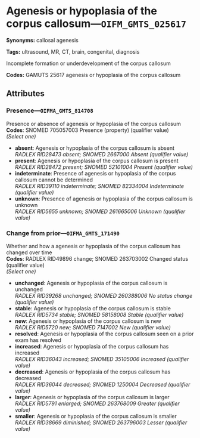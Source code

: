 # Agenesis or hypoplasia of the corpus callosum—`OIFM_GMTS_025617`

**Synonyms:** callosal agenesis

**Tags:** ultrasound, MR, CT, brain, congenital, diagnosis

Incomplete formation or underdevelopment of the corpus callosum

**Codes:** GAMUTS 25617 agenesis or hypoplasia of the corpus callosum

## Attributes

### Presence—`OIFMA_GMTS_814708`

Presence or absence of agenesis or hypoplasia of the corpus callosum  
**Codes**: SNOMED 705057003 Presence (property) (qualifier value)  
*(Select one)*

- **absent**: Agenesis or hypoplasia of the corpus callosum is absent  
_RADLEX RID28473 absent; SNOMED 2667000 Absent (qualifier value)_
- **present**: Agenesis or hypoplasia of the corpus callosum is present  
_RADLEX RID28472 present; SNOMED 52101004 Present (qualifier value)_
- **indeterminate**: Presence of agenesis or hypoplasia of the corpus callosum cannot be determined  
_RADLEX RID39110 indeterminate; SNOMED 82334004 Indeterminate (qualifier value)_
- **unknown**: Presence of agenesis or hypoplasia of the corpus callosum is unknown  
_RADLEX RID5655 unknown; SNOMED 261665006 Unknown (qualifier value)_

### Change from prior—`OIFMA_GMTS_171490`

Whether and how a agenesis or hypoplasia of the corpus callosum has changed over time  
**Codes**: RADLEX RID49896 change; SNOMED 263703002 Changed status (qualifier value)  
*(Select one)*

- **unchanged**: Agenesis or hypoplasia of the corpus callosum is unchanged  
_RADLEX RID39268 unchanged; SNOMED 260388006 No status change (qualifier value)_
- **stable**: Agenesis or hypoplasia of the corpus callosum is stable  
_RADLEX RID5734 stable; SNOMED 58158008 Stable (qualifier value)_
- **new**: Agenesis or hypoplasia of the corpus callosum is new  
_RADLEX RID5720 new; SNOMED 7147002 New (qualifier value)_
- **resolved**: Agenesis or hypoplasia of the corpus callosum seen on a prior exam has resolved  
- **increased**: Agenesis or hypoplasia of the corpus callosum has increased  
_RADLEX RID36043 increased; SNOMED 35105006 Increased (qualifier value)_
- **decreased**: Agenesis or hypoplasia of the corpus callosum has decreased  
_RADLEX RID36044 decreased; SNOMED 1250004 Decreased (qualifier value)_
- **larger**: Agenesis or hypoplasia of the corpus callosum is larger  
_RADLEX RID5791 enlarged; SNOMED 263768009 Greater (qualifier value)_
- **smaller**: Agenesis or hypoplasia of the corpus callosum is smaller  
_RADLEX RID38669 diminished; SNOMED 263796003 Lesser (qualifier value)_